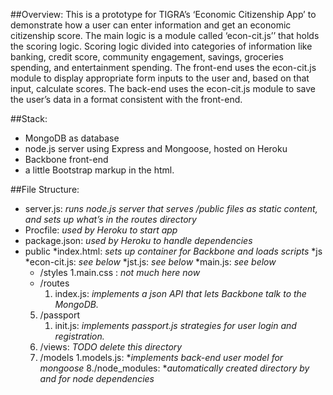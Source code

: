 ##Overview:
This is a prototype for TIGRA’s ‘Economic Citizenship App’ to demonstrate how a user can enter information and get an economic citizenship score. The main logic is a module called ‘econ-cit.js’’ that holds the scoring logic. Scoring logic divided into categories of information like banking, credit score, community engagement, savings, groceries spending, and entertainment spending. The front-end uses the econ-cit.js module to display appropriate form inputs to the user and, based on that input, calculate scores. The back-end uses the econ-cit.js module to save the user’s data in a format consistent with the front-end. 
 
##Stack: 
* MongoDB as database
*  node.js server using Express and Mongoose, hosted on Heroku
*  Backbone front-end
*  a little Bootstrap markup in the html.

##File Structure:
*  server.js: *runs node.js server that serves /public files as static content, and sets up what’s in the routes directory*
* Procfile: *used by Heroku to start app*
* package.json: *used by Heroku to handle dependencies*
* public
  *index.html: *sets up container for Backbone and loads scripts*
  *js
     *econ-cit.js: *see below*
     *jst.js: *see below*
     *main.js: *see below*
  * /styles	
     1.main.css : *not much here now*	
  * /routes		
      1. index.js: *implements a json API that lets Backbone talk to the MongoDB.*
  5. /passport
      1. init.js: *implements passport.js strategies for user login and registration.* 
  6. /views: *TODO delete this directory*
  7. /models
      1.models.js: **implements back-end user model for mongoose*
  8./node_modules: **automatically created directory by and for node dependencies*

